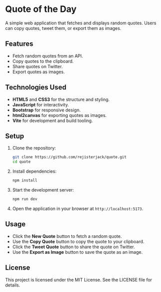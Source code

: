# Quote of the Day

A simple web application that fetches and displays random quotes. Users can copy quotes, tweet them, or export them as images.

## Features

- Fetch random quotes from an API.
- Copy quotes to the clipboard.
- Share quotes on Twitter.
- Export quotes as images.

## Technologies Used

- **HTML5** and **CSS3** for the structure and styling.
- **JavaScript** for interactivity.
- **Bootstrap** for responsive design.
- **html2canvas** for exporting quotes as images.
- **Vite** for development and build tooling.

## Setup

1. Clone the repository:
   ```bash
   git clone https://github.com/rejisterjack/quote.git
   cd quote
   ```

2. Install dependencies:
   ```bash
   npm install
   ```

3. Start the development server:
   ```bash
   npm run dev
   ```

4. Open the application in your browser at `http://localhost:5173`.

## Usage

- Click the **New Quote** button to fetch a random quote.
- Use the **Copy Quote** button to copy the quote to your clipboard.
- Click the **Tweet Quote** button to share the quote on Twitter.
- Use the **Export as Image** button to save the quote as an image.

## License

This project is licensed under the MIT License. See the LICENSE file for details.
